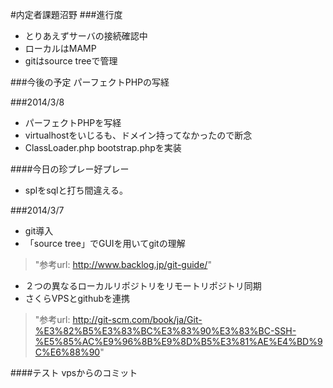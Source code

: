 #内定者課題沼野
###進行度
* とりあえずサーバの接続確認中
* ローカルはMAMP
* gitはsource treeで管理

###今後の予定
パーフェクトPHPの写経

###2014/3/8
* パーフェクトPHPを写経
* virtualhostをいじるも、ドメイン持ってなかったので断念
* ClassLoader.php bootstrap.phpを実装

####今日の珍プレー好プレー
* splをsqlと打ち間違える。

###2014/3/7
* git導入
* 「source tree」でGUIを用いてgitの理解
>"参考url: <http://www.backlog.jp/git-guide/>"
* ２つの異なるローカルリポジトリをリモートリポジトリ同期
* さくらVPSとgithubを連携  
>"参考url: <http://git-scm.com/book/ja/Git-%E3%82%B5%E3%83%BC%E3%83%90%E3%83%BC-SSH-%E5%85%AC%E9%96%8B%E9%8D%B5%E3%81%AE%E4%BD%9C%E6%88%90>"

####テスト
vpsからのコミット
